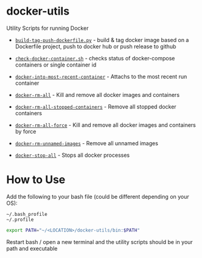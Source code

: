 # docker-utils
Utility Scripts for running Docker

* [`build-tag-push-dockerfile.py`](https://github.com/JTarball/docker-utils/blob/master/bin/build-tag-push-dockerfile.py) - build & tag docker image based on a Dockerfile project, push to docker hub or push release to github
* [`check-docker-container.sh`](https://github.com/JTarball/docker-utils/blob/master/bin/check-docker-container.sh) - checks status of docker-compose containers or single container id

* [`docker-into-most-recent-container`](https://github.com/JTarball/docker-utils/blob/master/bin/docker-into-most-recent-container) - Attachs to the most recent run container
* [`docker-rm-all`](https://github.com/JTarball/docker-utils/blob/master/bin/docker-rm-all) - Kill and remove all docker images and containers
* [`docker-rm-all-stopped-containers`](https://github.com/JTarball/docker-utils/blob/master/bin/docker-rm-all-stopped-containers) - Remove all stopped docker containers
* [`docker-rm-all-force`](https://github.com/JTarball/docker-utils/blob/master/bin/docker-rm-all-force) - Kill and remove all docker images and containers by force
* [`docker-rm-unnamed-images`](https://github.com/JTarball/docker-utils/blob/master/bin/docker-rm-unnamed-images) - Remove all unnamed images
* [`docker-stop-all`](https://github.com/JTarball/docker-utils/blob/master/bin/docker-stop-all) - Stops all docker processes

# How to Use

Add the following to your bash file (could be different depending on your OS):

```
~/.bash_profile
~/.profile
```

```bash
export PATH="~/<LOCATION>/docker-utils/bin:$PATH"
```

Restart bash / open a new terminal and the utility scripts should be in your path and executable 
